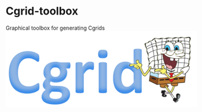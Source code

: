 # Cgrid-toolbox
Graphical toolbox for generating Cgrids
![Alt text](images/tekst_logo.tif?raw=true "Optional Title")
